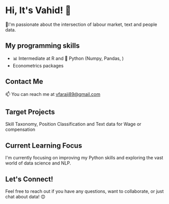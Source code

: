 # Hi, It's Vahid! 👋

👀I'm passionate about the intersection of labour market, text and people data. 

## My programming skills

- 📊 Intermediate at R and 🐍 Python (Numpy, Pandas, )
- Econometrics packages 


## Contact Me

📫 You can reach me at [vfaraji89@gmail.com](mailto:vfaraji89@gmail.com)

## Target Projects

Skill Taxonomy, Position Classification and Text data for Wage or compensation

## Current Learning Focus

I'm currently focusing on improving my Python skills and exploring the vast world of data science and NLP.

## Let's Connect!

Feel free to reach out if you have any questions, want to collaborate, or just chat about data! 😊

<!---
--->
